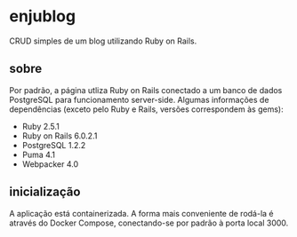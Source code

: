 # enjublog
CRUD simples de um blog utilizando Ruby on Rails.

## sobre
Por padrão, a página utliza Ruby on Rails conectado a um banco de dados PostgreSQL para funcionamento server-side. Algumas informações de dependências (exceto pelo Ruby e Rails, versões correspondem às gems):

* Ruby 2.5.1
* Ruby on Rails 6.0.2.1
* PostgreSQL 1.2.2
* Puma 4.1
* Webpacker 4.0

## inicialização
A aplicação está containerizada. A forma mais conveniente de rodá-la é através do Docker Compose, conectando-se por padrão à porta local 3000.
